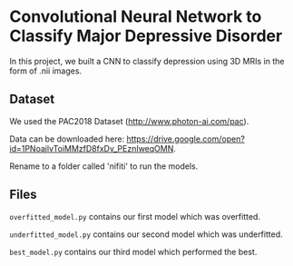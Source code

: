 # Convolutional Neural Network to Classify Major Depressive Disorder
In this project, we built a CNN to classify depression using 3D MRIs in the form of .nii images.

## Dataset
We used the PAC2018 Dataset (http://www.photon-ai.com/pac).

Data can be downloaded here: https://drive.google.com/open?id=1PNoajlvToiMMzfD8fxDv_PEznIweqOMN.

Rename to a folder called 'nifiti' to run the models.

## Files
`overfitted_model.py` contains our first model which was overfitted.

`underfitted_model.py` contains our second model which was underfitted.

`best_model.py` contains our third model which performed the best.
